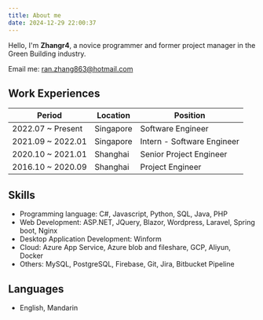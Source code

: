 ```yaml
---
title: About me
date: 2024-12-29 22:00:37
---
```


Hello, I'm **Zhangr4**, a novice programmer and former project manager in the Green Building industry.

Email me: [ran.zhang863@hotmail.com](mailto:ran.zhang863@hotmail.com)

## Work Experiences

| Period            | Location  | Position                   |
| ----------------- | --------- | -------------------------- |
| 2022.07 ~ Present | Singapore | Software Engineer          |
| 2021.09 ~ 2022.01 | Singapore | Intern - Software Engineer |
| 2020.10 ~ 2021.01 | Shanghai  | Senior Project Engineer    |
| 2016.10 ~ 2020.09 | Shanghai  | Project Engineer           |

## Skills

- Programming language: C#, Javascript, Python, SQL, Java, PHP
- Web Development: ASP.NET, JQuery, Blazor, Wordpress, Laravel, Spring boot, Nginx
- Desktop Application Development: Winform
- Cloud: Azure App Service, Azure blob and fileshare, GCP, Aliyun, Docker
- Others: MySQL, PostgreSQL, Firebase, Git, Jira, Bitbucket Pipeline

## Languages

- English, Mandarin